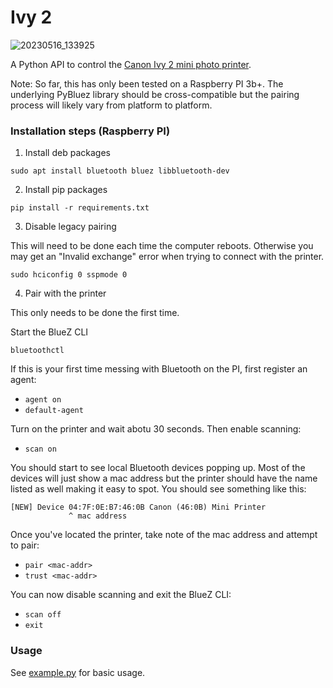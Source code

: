 # Ivy 2

![20230516_133925](https://github.com/dtgreene/ivy2/assets/24302976/1e9d4931-caf8-4aab-a176-1239dbba6856)


A Python API to control the [Canon Ivy 2 mini photo printer](https://www.usa.canon.com/shop/p/ivy-2-mini-photo-printer).

Note: So far, this has only been tested on a Raspberry PI 3b+.  The underlying PyBluez library should be cross-compatible but the pairing process will likely vary from platform to platform.

### Installation steps (Raspberry PI)

1. Install deb packages
```
sudo apt install bluetooth bluez libbluetooth-dev
```

2. Install pip packages
```
pip install -r requirements.txt
```

3. Disable legacy pairing

This will need to be done each time the computer reboots.  Otherwise you may get an "Invalid exchange" error when trying to connect with the printer.

```
sudo hciconfig 0 sspmode 0
```

4. Pair with the printer

This only needs to be done the first time.  

Start the BlueZ CLI 
```
bluetoothctl
```

If this is your first time messing with Bluetooth on the PI, first register an agent:
- `agent on`
- `default-agent`

Turn on the printer and wait abotu 30 seconds. Then enable scanning:
- `scan on`

You should start to see local Bluetooth devices popping up.  Most of the devices will just show a mac address but the printer should have the name listed as well making it easy to spot.  You should see something like this:

```
[NEW] Device 04:7F:0E:B7:46:0B Canon (46:0B) Mini Printer
             ^ mac address
```

Once you've located the printer, take note of the mac address and attempt to pair:
- `pair <mac-addr>`
- `trust <mac-addr>`

You can now disable scanning and exit the BlueZ CLI:
- `scan off`
- `exit`

### Usage

See [example.py](example.py) for basic usage.
